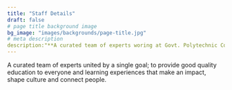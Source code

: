 ```yaml
---
title: "Staff Details"
draft: false
# page title background image
bg_image: "images/backgrounds/page-title.jpg"
# meta description
description:"**A curated team of experts woring at Govt. Polytechnic College, Maheshwaram.**"
---
```


A curated team of experts united by a single goal; to provide good quality education to everyone and learning experiences that make an impact, shape culture and connect people.
